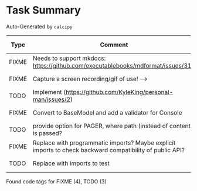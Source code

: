 # Task Summary

Auto-Generated by `calcipy`

| Type   | Comment                                                                                                  | Last Edit   | Source File                                                                                                                                         |
|--------|----------------------------------------------------------------------------------------------------------|-------------|-----------------------------------------------------------------------------------------------------------------------------------------------------|
| FIXME  | Needs to support mkdocs: https://github.com/executablebooks/mdformat/issues/317                          | 2022-09-25  | [.pre-commit-config.yaml:48](https://github.com/KyleKing/personal-man/blame/1a2cce37fb50a2ca760aa0bd5d221636256d6187/.pre-commit-config.yaml#L47)   |
| FIXME  | Capture a screen recording/gif of use! -->                                                               | 2022-11-12  | [docs/README.md:21](https://github.com/KyleKing/personal-man/blame/33578094aeb718292aa4b5aee036c45fd62f5270/docs/README.md#L19)                     |
| TODO   | Implement (https://github.com/KyleKing/personal-man/issues/2)                                            | 2022-08-07  | [personal_man/onboarding.py:3](https://github.com/KyleKing/personal-man/blame/35e383168ef044b66ae4c6735edf5f10653797a0/pman/onboarding.py#L3)       |
| FIXME  | Convert to BaseModel and add a validator for Console                                                     | 2022-11-13  | [personal_man/output.py:41](https://github.com/KyleKing/personal-man/blame/2d0cb4492253fb2efb525ce2ee9c027f1e867371/pman/output.py#L41)             |
| TODO   | provide option for PAGER, where path (instead of content) is passed?                                     | 2022-11-13  | [personal_man/output.py:57](https://github.com/KyleKing/personal-man/blame/2d0cb4492253fb2efb525ce2ee9c027f1e867371/pman/output.py#L57)             |
| FIXME  | Replace with programmatic imports? Maybe explicit imports to check backward compatibility of public API? | 2022-08-05  | [scripts/check_imports.py:7](https://github.com/KyleKing/personal-man/blame/2440c82e73a1c203433bd538f283552b482dbc3f/scripts/check_imports.py#L7)   |
| TODO   | Replace with imports to test                                                                             | 2022-08-05  | [scripts/check_imports.py:14](https://github.com/KyleKing/personal-man/blame/2440c82e73a1c203433bd538f283552b482dbc3f/scripts/check_imports.py#L14) |

Found code tags for FIXME (4), TODO (3)

<!-- calcipy:skip_tags -->
